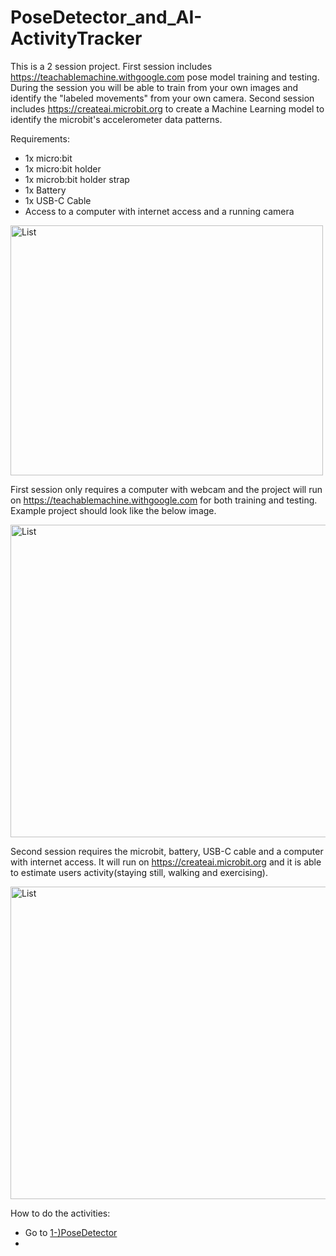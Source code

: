 # PoseDetector_and_AI-ActivityTracker

This is a 2 session project. First session includes https://teachablemachine.withgoogle.com pose model training and testing. During the session you will be able to train from your own images and identify the "labeled movements" from your own camera. Second session includes https://createai.microbit.org to create a Machine Learning model to identify the microbit's accelerometer data patterns.

Requirements:
* 1x micro:bit
* 1x micro:bit holder
* 1x microb:bit holder strap
* 1x Battery 
* 1x USB-C Cable
* Access to a computer with internet access and a running camera

<img src="https://github.com/user-attachments/assets/1371b121-5d56-4ecb-84be-4e04e0f1648a" alt="List" width="500" height="400">


First session only requires a computer with webcam and the project will run on https://teachablemachine.withgoogle.com for both training and testing. Example project should look like the below image.

<img src="https://github.com/user-attachments/assets/8b2a212e-1f0a-409f-8099-b97753a0327a" alt="List" width="700" height="500">

Second session requires the microbit, battery, USB-C cable and a computer with internet access. It will run on https://createai.microbit.org and it is able to estimate users activity(staying still, walking and exercising).

<img src="https://github.com/user-attachments/assets/45075326-51cd-4079-b8df-d0e61c4080a8" alt="List" width="700" height="500">

How to do the activities:
* Go to [1-)PoseDetector](https://github.com/user/repo/blob/branch/other_file.md)
* 
